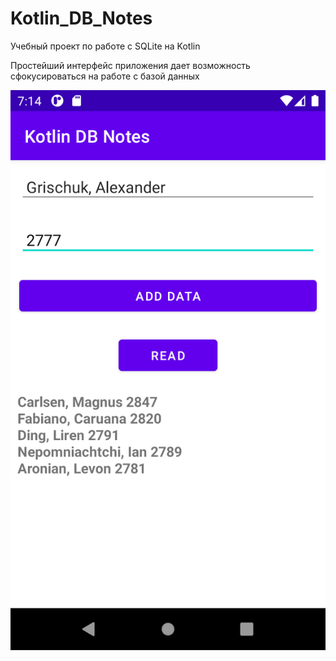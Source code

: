 # Kotlin_DB_Notes

Учебный проект по работе c SQLite на Kotlin

Простейший интерфейс приложения дает возможность сфокусироваться на работе с базой данных

![Скриншот приложения](Screenshot.png)
